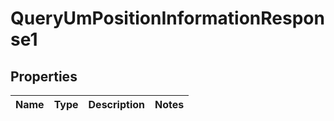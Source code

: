 

# QueryUmPositionInformationResponse1


## Properties

| Name | Type | Description | Notes |
|------------ | ------------- | ------------- | -------------|




